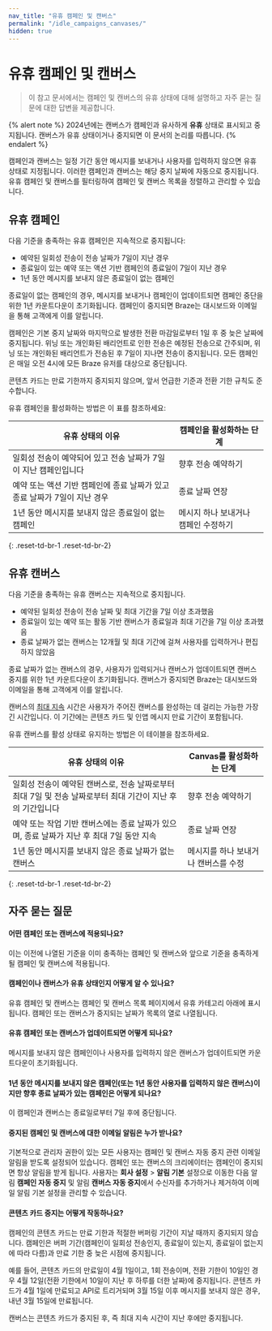 ```yaml
---
nav_title: "유휴 캠페인 및 캔버스"
permalink: "/idle_campaigns_canvases/"
hidden: true
---
```


# 유휴 캠페인 및 캔버스

> 이 참고 문서에서는 캠페인 및 캔버스의 유휴 상태에 대해 설명하고 자주 묻는 질문에 대한 답변을 제공합니다.

{% alert note %}
2024년에는 캔버스가 캠페인과 유사하게 **유휴** 상태로 표시되고 중지됩니다. 캔버스가 유휴 상태이거나 중지되면 이 문서의 논리를 따릅니다.
{% endalert %}

캠페인과 캔버스는 일정 기간 동안 메시지를 보내거나 사용자를 입력하지 않으면 유휴 상태로 지정됩니다. 이러한 캠페인과 캔버스는 해당 중지 날짜에 자동으로 중지됩니다. 유휴 캠페인 및 캔버스를 필터링하여 캠페인 및 캔버스 목록을 정렬하고 관리할 수 있습니다.

## 유휴 캠페인

다음 기준을 충족하는 유휴 캠페인은 지속적으로 중지됩니다:
 
- 예약된 일회성 전송이 전송 날짜가 7일이 지난 경우
- 종료일이 있는 예약 또는 액션 기반 캠페인의 종료일이 7일이 지난 경우
- 1년 동안 메시지를 보내지 않은 종료일이 없는 캠페인

종료일이 없는 캠페인의 경우, 메시지를 보내거나 캠페인이 업데이트되면 캠페인 중단을 위한 1년 카운트다운이 초기화됩니다. 캠페인이 중지되면 Braze는 대시보드와 이메일을 통해 고객에게 이를 알립니다.

캠페인은 기본 중지 날짜와 마지막으로 발생한 전환 마감일로부터 1일 후 중 늦은 날짜에 중지됩니다. 위닝 또는 개인화된 배리언트로 인한 전송은 예정된 전송으로 간주되며, 위닝 또는 개인화된 배리언트가 전송된 후 7일이 지나면 전송이 중지됩니다. 모든 캠페인은 매일 오전 4시에 모든 Braze 유저를 대상으로 중단됩니다.

콘텐츠 카드는 만료 기한까지 중지되지 않으며, 앞서 언급한 기준과 전환 기한 규칙도 준수합니다.

유휴 캠페인을 활성화하는 방법은 이 표를 참조하세요:

| 유휴 상태의 이유                                                                              | 캠페인을 활성화하는 단계                     |
|-----------------------------------------------------------------------------------------------------|---------------------------------------------------|
| 일회성 전송이 예약되어 있고 전송 날짜가 7일이 지난 캠페인입니다                 | 향후 전송 예약하기                            |
| 예약 또는 액션 기반 캠페인에 종료 날짜가 있고 종료 날짜가 7일이 지난 경우 | 종료 날짜 연장                               |
| 1년 동안 메시지를 보내지 않은 종료일이 없는 캠페인                                | 메시지 하나 보내거나 캠페인 수정하기 |
{: .reset-td-br-1 .reset-td-br-2}

## 유휴 캔버스

다음 기준을 충족하는 유휴 캔버스는 지속적으로 중지됩니다.

- 예약된 일회성 전송이 전송 날짜 및 최대 기간을 7일 이상 초과했음
- 종료일이 있는 예약 또는 활동 기반 캔버스가 종료일과 최대 기간을 7일 이상 초과했음
- 종료 날짜가 없는 캔버스는 12개월 및 최대 기간에 걸쳐 사용자를 입력하거나 편집하지 않았음

종료 날짜가 없는 캔버스의 경우, 사용자가 입력되거나 캔버스가 업데이트되면 캔버스 중지를 위한 1년 카운트다운이 초기화됩니다. 캔버스가 중지되면 Braze는 대시보드와 이메일을 통해 고객에게 이를 알립니다.

캔버스의 [최대 지속]({{site.baseurl}}/user_guide/engagement_tools/canvas/create_a_canvas/create_a_canvas/) 시간은 사용자가 주어진 캔버스를 완성하는 데 걸리는 가능한 가장 긴 시간입니다. 이 기간에는 콘텐츠 카드 및 인앱 메시지 만료 기간이 포함됩니다.

유휴 캔버스를 활성 상태로 유지하는 방법은 이 테이블을 참조하세요.

| 유휴 상태의 이유                                                                                                  | Canvas를 활성화하는 단계                     |
|-------------------------------------------------------------------------------------------------------------------------|-------------------------------------------------|
| 일회성 전송이 예약된 캔버스로, 전송 날짜로부터 최대 7일 및 전송 날짜로부터 최대 기간이 지난 후의 기간입니다                 | 향후 전송 예약하기                          |
| 예약 또는 작업 기반 캔버스에는 종료 날짜가 있으며, 종료 날짜가 지난 후 최대 7일 동안 지속 | 종료 날짜 연장                             |
| 1년 동안 메시지를 보내지 않은 종료 날짜가 없는 캔버스                                                      | 메시지를 하나 보내거나 캔버스를 수정 |
{: .reset-td-br-1 .reset-td-br-2}

## 자주 묻는 질문

#### 어떤 캠페인 또는 캔버스에 적용되나요?

이는 이전에 나열된 기준을 이미 충족하는 캠페인 및 캔버스와 앞으로 기준을 충족하게 될 캠페인 및 캔버스에 적용됩니다.

#### 캠페인이나 캔버스가 유휴 상태인지 어떻게 알 수 있나요?

유휴 캠페인 및 캔버스는 캠페인 및 캔버스 목록 페이지에서 유휴 카테고리 아래에 표시됩니다. 캠페인 또는 캔버스가 중지되는 날짜가 목록의 열로 나열됩니다.

#### 유휴 캠페인 또는 캔버스가 업데이트되면 어떻게 되나요?

메시지를 보내지 않은 캠페인이나 사용자를 입력하지 않은 캔버스가 업데이트되면 카운트다운이 초기화됩니다.

#### 1년 동안 메시지를 보내지 않은 캠페인(또는 1년 동안 사용자를 입력하지 않은 캔버스)이지만 향후 종료 날짜가 있는 캠페인은 어떻게 되나요?

이 캠페인과 캔버스는 종료일로부터 7일 후에 중단됩니다.

#### 중지된 캠페인 및 캔버스에 대한 이메일 알림은 누가 받나요?

기본적으로 관리자 권한이 있는 모든 사용자는 캠페인 및 캔버스 자동 중지 관련 이메일 알림을 받도록 설정되어 있습니다. 캠페인 또는 캔버스의 크리에이터는 캠페인이 중지되면 항상 알림을 받게 됩니다. 사용자는 **회사 설정** > **알림 기본** 설정으로 이동한 다음 알림 **캠페인 자동 중지** 및 알림 **캔버스 자동 중지**에서 수신자를 추가하거나 제거하여 이메일 알림 기본 설정을 관리할 수 있습니다.

#### 콘텐츠 카드 중지는 어떻게 작동하나요?

캠페인의 콘텐츠 카드는 만료 기한과 적절한 버퍼링 기간이 지날 때까지 중지되지 않습니다. 캠페인은 버퍼 기간(캠페인이 일회성 전송인지, 종료일이 있는지, 종료일이 없는지에 따라 다름)과 만료 기한 중 늦은 시점에 중지됩니다. 

예를 들어, 콘텐츠 카드의 만료일이 4월 1일이고, 1회 전송이며, 전환 기한이 10일인 경우 4월 12일(전환 기한에서 10일이 지난 후 하루를 더한 날짜)에 중지됩니다. 콘텐츠 카드가 4월 1일에 만료되고 API로 트리거되며 3월 15일 이후 메시지를 보내지 않은 경우, 내년 3월 15일에 만료됩니다.

캔버스는 콘텐츠 카드가 중지된 후, 즉 최대 지속 시간이 지난 후에만 중지됩니다.